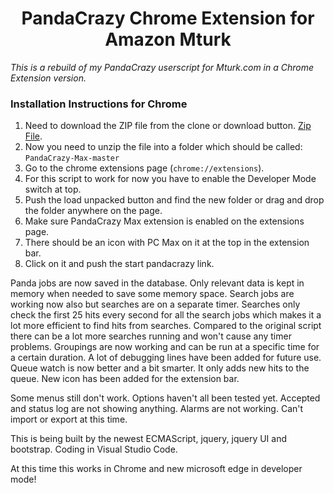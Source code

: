 <h1 align="center">PandaCrazy Chrome Extension for Amazon Mturk</h1>

*This is a rebuild of my PandaCrazy userscript for Mturk.com in a Chrome Extension version.*

### Installation Instructions for Chrome
1. Need to download the ZIP file from the clone or download button. [Zip File](https://github.com/JohnnyRS/PandaCrazy-Max/archive/master.zip).
1. Now you need to unzip the file into a folder which should be called: `PandaCrazy-Max-master`
1. Go to the chrome extensions page (`chrome://extensions`).
1. For this script to work for now you have to enable the Developer Mode switch at top.
1. Push the load unpacked button and find the new folder or drag and drop the folder anywhere on the page.
1. Make sure PandaCrazy Max extension is enabled on the extensions page.
1. There should be an icon with PC Max on it at the top in the extension bar.
1. Click on it and push the start pandacrazy link.

 Panda jobs are now saved in the database. Only relevant data is kept in memory when needed to save some memory space. Search jobs are working now also but searches are on a separate timer. Searches only check the first 25 hits every second for all the search jobs which makes it a lot more efficient to find hits from searches. Compared to the original script there can be a lot more searches running and won't cause any timer problems. Groupings are now working and can be run at a specific time for a certain duration. A lot of debugging lines have been added for future use. Queue watch is now better and a bit smarter. It only adds new hits to the queue. New icon has been added for the extension bar.

Some menus still don't work. Options haven't all been tested yet. Accepted and status log are not showing anything. Alarms are not working. Can't import or export at this time. 

This is being built by the newest ECMAScript, jquery, jquery UI and bootstrap. Coding in Visual Studio Code.

At this time this works in Chrome and new microsoft edge in developer mode!
